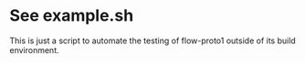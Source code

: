 # See example.sh

This is just a script to automate the testing of flow-proto1 outside of its build environment.

